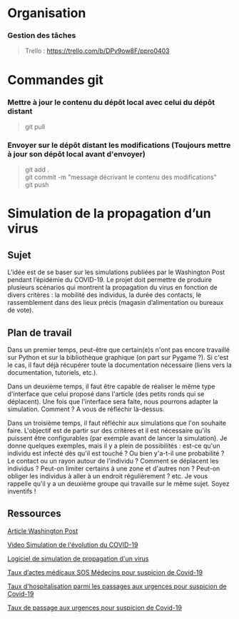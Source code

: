# Organisation
### Gestion des tâches
> Trello : https://trello.com/b/DPv9ow8F/ppro0403

# Commandes git
### Mettre à jour le contenu du dépôt local avec celui du dépôt distant
> git pull

### Envoyer sur le dépôt distant les modifications (Toujours mettre à jour son dépôt local avant d'envoyer)  
> git add .  
> git commit -m "message décrivant le contenu des modifications"  
> git push

# Simulation de la propagation d’un virus

## Sujet
L’idée est de se baser sur les simulations publiées par le Washington Post pendant l’épidémie du COVID-19. Le projet doit permettre de produire plusieurs scénarios qui montrent la propagation du virus en fonction de divers critères : la mobilité des individus, la durée des contacts, le rassemblement dans des lieux précis (magasin d’alimentation ou bureaux de vote).

## Plan de travail
Dans un premier temps, peut-être que certain(e)s n'ont pas encore travaillé sur Python et sur la bibliothèque graphique (on part sur Pygame ?). Si c'est le cas, il faut déjà récupérer toute la documentation nécessaire (liens vers la documentation, tutoriels, etc.).

Dans un deuxième temps, il faut être capable de réaliser le même type d'interface que celui proposé dans l'article (des petits ronds qui se déplacent). Une fois que l'interface sera faite, nous pourrons adapter la simulation. Comment ? A vous de réfléchir là-dessus.

Dans un troisième temps, il faut réfléchir aux simulations que l'on souhaite faire. L'objectif est de partir sur des critères et il est nécessaire qu'ils puissent être configurables (par exemple avant de lancer la simulation). Je donne quelques exemples, mais il y a plein de possibilités : est-ce qu'un individu est infecté dès qu'il est touché ? Ou bien y'a-t-il une probabilité ? Le contact ou un rayon autour de l'individu ? Comment se déplacent les individus ? Peut-on limiter certains à une zone et d'autres non ? Peut-on obliger les individus à aller à un endroit régulièrement ? etc. Je vous rappelle qu'il y a un deuxième groupe qui travaille sur le même sujet. Soyez inventifs !

## Ressources 


[Article Washington Post](https://www.washingtonpost.com/graphics/2020/world/corona-simulator/?fbclid=IwAR2fR0DmKt411g-nQkPCfiriesyZcGDR6ovSnXiA4qRm4nx6XcGHlRHGieY)

[Video Simulation de l'évolution du COVID-19](https://www.youtube.com/watch?v=hrLrEfP2Wjo&fbclid=IwAR1tauuZLSBlKuAiWRztkthoEDdMkmZjWyJeH1aR0bIbxp3HRPBA25wW4b8)

[Logiciel de simulation de propagation d'un virus](https://github.com/angeluriot/Disease_propagation?fbclid=IwAR1JoR2a45tnGa-Nbj9WESWnBDD5pP1XYJIYFQ68PyFz8HqEdZGxO0XqTPs)

[Taux d’actes médicaux SOS Médecins pour suspicion de Covid-19](https://www.data.gouv.fr/fr/datasets/taux-dactes-medicaux-sos-medecins-pour-suspicion-de-covid-19-pour-10-000-actes-medicaux/)

[Taux d'hospitalisation parmi les passages aux urgences pour suspicion de Covid-19](https://www.data.gouv.fr/fr/datasets/taux-dhospitalisation-parmi-les-passages-aux-urgences-pour-suspicion-de-covid-19/)

[Taux de passage aux urgences pour suspicion de Covid-19](https://www.data.gouv.fr/fr/datasets/taux-de-passages-aux-urgences-pour-suspicion-de-covid-19/)
